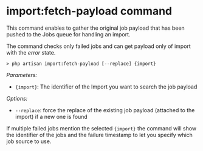 # import:fetch-payload command

This command enables to gather the original job payload that has been pushed to the Jobs queue for handling an import.

The command checks only failed jobs and can get payload only of import with the _error_ state. 

```
> php artisan import:fetch-payload [--replace] {import}
```

_Parameters:_

- `{import}`: The identifier of the Import you want to search the job payload

_Options:_

- `--replace`: force the replace of the existing job payload (attached to the import) if a new one is found

If multiple failed jobs mention the selected `{import}` the command will show the identifier of the jobs and the failure timestamp to let you specify which job source to use.
